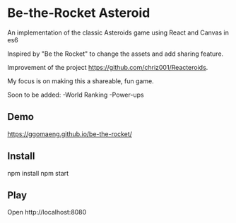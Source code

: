 # Be-the-Rocket Asteroid
An implementation of the classic Asteroids game using React and Canvas in es6

Inspired by "Be the Rocket" to change the assets and add sharing feature.

Improvement of the project https://github.com/chriz001/Reacteroids.

My focus is on making this a shareable, fun game.

Soon to be added:
-World Ranking
-Power-ups

## Demo

https://ggomaeng.github.io/be-the-rocket/

## Install

npm install
npm start

## Play

Open http://localhost:8080
